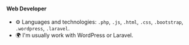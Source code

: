 #### Web Developer

- ⚙️ Languages and technologies: `.php`, `.js`, `.html`, `.css`, `.bootstrap`, `.wordpress`, `.laravel`.
- 🌍 I'm usually work with WordPress or Laravel.
